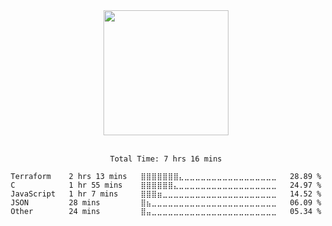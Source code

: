 <!-- ### Analytics -->
<div align="center">
  <img height="200em" src="https://github-readme-stats.vercel.app/api?username=nu1997&show_icons=true&count_private=true&bg_color=30,e96443,904e95&title_color=fff&text_color=fff&icon_color=fff"/>
</div>
<br>
<div align="center" >
<!--START_SECTION:waka-->

```text
Total Time: 7 hrs 16 mins

Terraform    2 hrs 13 mins   ⣿⣿⣿⣿⣿⣿⣿⣄⣀⣀⣀⣀⣀⣀⣀⣀⣀⣀⣀⣀⣀⣀⣀⣀⣀   28.89 %
C            1 hr 55 mins    ⣿⣿⣿⣿⣿⣿⣄⣀⣀⣀⣀⣀⣀⣀⣀⣀⣀⣀⣀⣀⣀⣀⣀⣀⣀   24.97 %
JavaScript   1 hr 7 mins     ⣿⣿⣿⣶⣀⣀⣀⣀⣀⣀⣀⣀⣀⣀⣀⣀⣀⣀⣀⣀⣀⣀⣀⣀⣀   14.52 %
JSON         28 mins         ⣿⣦⣀⣀⣀⣀⣀⣀⣀⣀⣀⣀⣀⣀⣀⣀⣀⣀⣀⣀⣀⣀⣀⣀⣀   06.09 %
Other        24 mins         ⣿⣤⣀⣀⣀⣀⣀⣀⣀⣀⣀⣀⣀⣀⣀⣀⣀⣀⣀⣀⣀⣀⣀⣀⣀   05.34 %
```

<!--END_SECTION:waka-->
</div>

<!-- NOT IN USE
<br>
<div align="center" display="flex">
  <img height="250em" src="https://github-readme-stats.vercel.app/api/top-langs/?username=nu1997&title_color=904e95"/>
  <img height="250em" src="https://github-readme-stats.vercel.app/api/wakatime?username=nu1997&layout=compact&title_color=904e95"/>
</div>
-->
